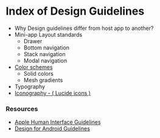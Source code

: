 # Index of Design Guidelines

- Why Design guidelines differ from host app to another?
- Mini-app Layout standards
  - Drawer
  - Bottom navigation 
  - Stack navigation 
  - Modal navigation
- [Color schemes](./3.color-scheme.md)
  - Solid colors
  - Mesh gradients
- Typography
- [Iconography - ( Lucide icons )](./5.iconography.md)


### Resources 

- [Apple Human Interface Guidelines](https://developer.apple.com/design/)
- [Design for Android Guidelines](https://developer.android.com/design/ui)
